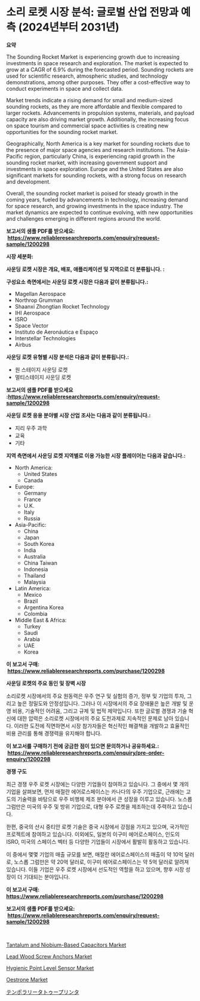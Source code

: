 <p><h1>소리 로켓 시장 분석: 글로벌 산업 전망과 예측 (2024년부터 2031년)</h1></p><p><strong>요약</strong></p>
<p><p>The Sounding Rocket Market is experiencing growth due to increasing investments in space research and exploration. The market is expected to grow at a CAGR of 6.9% during the forecasted period. Sounding rockets are used for scientific research, atmospheric studies, and technology demonstrations, among other purposes. They offer a cost-effective way to conduct experiments in space and collect data.</p><p>Market trends indicate a rising demand for small and medium-sized sounding rockets, as they are more affordable and flexible compared to larger rockets. Advancements in propulsion systems, materials, and payload capacity are also driving market growth. Additionally, the increasing focus on space tourism and commercial space activities is creating new opportunities for the sounding rocket market.</p><p>Geographically, North America is a key market for sounding rockets due to the presence of major space agencies and research institutions. The Asia-Pacific region, particularly China, is experiencing rapid growth in the sounding rocket market, with increasing government support and investments in space exploration. Europe and the United States are also significant markets for sounding rockets, with a strong focus on research and development.</p><p>Overall, the sounding rocket market is poised for steady growth in the coming years, fueled by advancements in technology, increasing demand for space research, and growing investments in the space industry. The market dynamics are expected to continue evolving, with new opportunities and challenges emerging in different regions around the world.</p></p>
<p><strong>보고서의 샘플 PDF를 받으세요: &nbsp;<a href="https://www.reliableresearchreports.com/enquiry/request-sample/1200298">https://www.reliableresearchreports.com/enquiry/request-sample/1200298</a></strong></p>
<p><strong>시장 세분화:</strong></p>
<p><strong> 사운딩 로켓 시장은 개요, 배포, 애플리케이션 및 지역으로 더 분류됩니다. :</strong></p>
<p><strong>구성요소 측면에서는 사운딩 로켓 시장은 다음과 같이 분류됩니다.:</strong></p>
<p><ul><li>Magellan Aerospace</li><li>Northrop Grumman</li><li>Shaanxi Zhongtian Rocket Technology</li><li>IHI Aerospace</li><li>ISRO</li><li>Space Vector</li><li>Instituto de Aeronáutica e Espaço</li><li>Interstellar Technologies</li><li>Airbus</li></ul></p>
<p><strong> 사운딩 로켓 유형별 시장 분석은 다음과 같이 분류됩니다.:</strong></p>
<p><ul><li>원 스테이지 사운딩 로켓</li><li>멀티스테이지 사운딩 로켓</li></ul></p>
<p><strong>보고서의 샘플 PDF를 받으세요 :<a href="https://www.reliableresearchreports.com/enquiry/request-sample/1200298">https://www.reliableresearchreports.com/enquiry/request-sample/1200298</a></strong></p>
<p><strong> 사운딩 로켓 응용 분야별 시장 산업 조사는 다음과 같이 분류됩니다.:</strong></p>
<p><ul><li>지리 우주 과학</li><li>교육</li><li>기타</li></ul></p>
<p><strong>지역 측면에서 사운딩 로켓 지역별로 이용 가능한 시장 플레이어는 다음과 같습니다.:</strong></p>
<p><ul>
    <li>
        North America:
        <ul>
            <li>United States</li>
            <li>Canada</li>
        </ul>
    </li>
    <li>
        Europe:
        <ul>
            <li>Germany</li>
            <li>France</li>
            <li>U.K.</li>
            <li>Italy</li>
            <li>Russia</li>
        </ul>
    </li>
    <li>
        Asia-Pacific:
        <ul>
            <li>China</li>
            <li>Japan</li>
            <li>South Korea</li>
            <li>India</li>
            <li>Australia</li>
            <li>China Taiwan</li>
            <li>Indonesia</li>
            <li>Thailand</li>
            <li>Malaysia</li>
        </ul>
    </li>
    <li>
        Latin America:
        <ul>
            <li>Mexico</li>
            <li>Brazil</li>
            <li>Argentina Korea</li>
            <li>Colombia</li>
        </ul>
    </li>
    <li>
        Middle East & Africa:
        <ul>
            <li>Turkey</li>
            <li>Saudi</li>
            <li>Arabia</li>
            <li>UAE</li>
            <li>Korea</li>
        </ul>
    </li>
    </ul></p>
<p><strong>이 보고서 구매: &nbsp;<a href="https://www.reliableresearchreports.com/purchase/1200298">https://www.reliableresearchreports.com/purchase/1200298</a></strong></p>
<p><strong>사운딩 로켓의 주요 동인 및 장벽 시장</strong></p>
<p><p>소리로켓 시장에서의 주요 원동력은 우주 연구 및 실험의 증가, 정부 및 기업의 투자, 그리고 높은 정밀도와 안정성입니다. 그러나 이 시장에서의 주요 장애물은 높은 개발 및 운영 비용, 기술적인 어려움, 그리고 규제 및 법적 제약입니다. 또한 글로벌 경쟁과 기술 혁신에 대한 압력은 소리로켓 시장에서의 주요 도전과제로 지속적인 문제로 남아 있습니다. 이러한 도전에 직면하면서 시장 참가자들은 혁신적인 해결책을 개발하고 효율적인 비용 관리를 통해 경쟁력을 유지해야 합니다.</p></p>
<p><strong>이 보고서를 구매하기 전에 궁금한 점이 있으면 문의하거나 공유하세요.: &nbsp;<a href="https://www.reliableresearchreports.com/enquiry/pre-order-enquiry/1200298">https://www.reliableresearchreports.com/enquiry/pre-order-enquiry/1200298</a></strong></p>
<p><strong>경쟁 구도</strong></p>
<p><p>최근 경쟁 우주 로켓 시장에는 다양한 기업들이 참여하고 있습니다. 그 중에서 몇 개의 기업을 살펴보면, 먼저 매절란 에어로스페이스는 카나다의 우주 기업으로, 근래에는 고도의 기술력을 바탕으로 우주 비행체 제조 분야에서 큰 성장을 이루고 있습니다. 노스롭 그럼만은 미국의 우주 및 방위 기업으로, 대형 우주 로켓을 제조하는데 주력하고 있습니다. </p><p>한편, 중국의 샨시 중티안 로켓 기술은 중국 시장에서 강점을 가지고 있으며, 국가적인 프로젝트에 참여하고 있습니다. 이외에도, 일본의 이구미 에어로스페이스, 인도의 ISRO, 미국의 스페이스 벡터 등 다양한 기업들이 시장에서 활발히 활동하고 있습니다. </p><p>이 중에서 몇몇 기업의 매출 규모를 보면, 매절란 에어로스페이스의 매출이 약 10억 달러로, 노스롭 그럼만은 약 20억 달러로, 이구미 에어로스페이스는 약 5억 달러로 알려져 있습니다. 이들 기업은 우주 로켓 시장에서 선도적인 역할을 하고 있으며, 향후 시장 성장이 더 기대되는 분야입니다.</p></p>
<p><strong>이 보고서 구매: &nbsp; <a href="https://www.reliableresearchreports.com/purchase/1200298">https://www.reliableresearchreports.com/purchase/1200298</a></strong></p>
<p><strong>보고서의 샘플 PDF를 받으세요: &nbsp;<a href="https://www.reliableresearchreports.com/enquiry/request-sample/1200298">https://www.reliableresearchreports.com/enquiry/request-sample/1200298</a></strong><strong></strong></p>
<p>&nbsp;</p>
<p><p><a href="https://github.com/juniordelafrance/Market-Research-Report-List-2/blob/main/tantalum-and-niobium-based-capacitors-market.md">Tantalum and Niobium-Based Capacitors Market</a></p><p><a href="https://view.publitas.com/reportprime-1/lead-wood-screw-anchors-market-centers-on-aspects-such-as-market-growth-market-share-market-opportunity-and-projected-forecasts-spanning-from-2024-to-2031/">Lead Wood Screw Anchors Market</a></p><p><a href="https://github.com/rahu1506/Market-Research-Report-List-3/blob/main/hygienic-point-level-sensor-market.md">Hygienic Point Level Sensor Market</a></p><p><a href="https://angry-finch-aaf.notion.site/Insights-into-Oestrone-Market-Size-Analysing-Market-Share-Trends-and-Growth-from-2024-to-2031-7e5b9e85c44b428d9436351822356507">Oestrone Market</a></p><p><a href="https://github.com/nxboeu02965442/Market-Research-Report-List-1/blob/main/140677212755.md">テンポラリータトゥープリンタ</a></p></p>